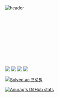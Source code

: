 ###                                                                                                            
![header](https://capsule-render.vercel.app/api?type=wave&color=999999&height=150&section=header&text=Wellcome%20to%20jootopia&fontSize=50)











<br/><br/>
<br/><br/>
<br/><br/>
<br/><br/>
<br/><br/>
<img src="https://img.shields.io/badge/C-999999?style=flat-square&logo=c&logoColor=white"/>        <img src="https://img.shields.io/badge/python-999999?style=flat-square&logo=Python&logoColor=white"/>        <img src="https://img.shields.io/badge/Linux-999999?style=flat-square&logo=Linux&logoColor=white"/>     <img src="https://img.shields.io/badge/C++-999999?style=flat-square&logo=C++&logoColor=white"/>











  


   [![Solved.ac 프로필](http://mazassumnida.wtf/api/v2/generate_badge?boj=jootopia0808)](https://solved.ac/jootopia)




   [![Anurag's GitHub stats](https://github-readme-stats.vercel.app/api?username=jo0dy)](https://github.com/jo0dy/github-readme-stats)
<!--
**Jo0dY/Jo0dy** is a ✨ _special_ ✨ repository because its `README.md` (this file) appears on your GitHub profile.

Here are some ideas to get you started:

- 🌱 I’m currently learning ...
- 😄 Pronouns: ...


